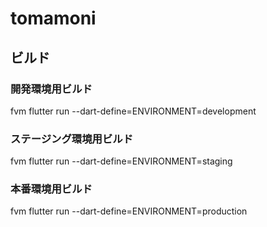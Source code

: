 # tomamoni

## ビルド

### 開発環境用ビルド
fvm flutter run --dart-define=ENVIRONMENT=development

### ステージング環境用ビルド
fvm flutter run --dart-define=ENVIRONMENT=staging

### 本番環境用ビルド
fvm flutter run --dart-define=ENVIRONMENT=production